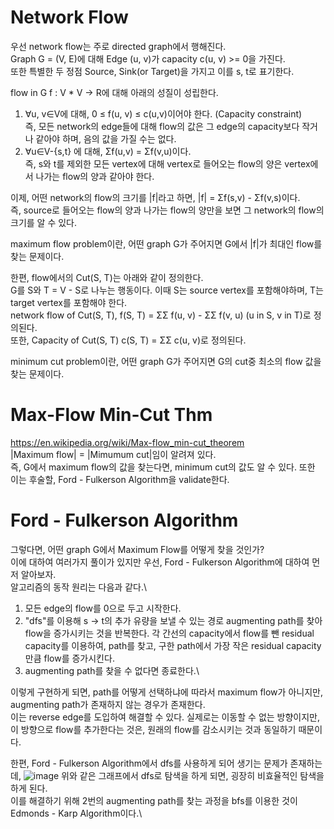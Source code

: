 # Network Flow
우선 network flow는 주로 directed graph에서 행해진다.\
Graph G = (V, E)에 대해 Edge (u, v)가 capacity c(u, v) >= 0을 가진다.\
또한 특별한 두 정점 Source, Sink(or Target)을 가지고 이를 s, t로 표기한다.

flow in G f : V * V -> R에 대해 아래의 성질이 성립한다.
1. ∀u, v∈V에 대해, 0 ≤ f(u, v) ≤ c(u,v)이어야 한다. (Capacity constraint)\
즉, 모든 network의 edge들에 대해 flow의 값은 그 edge의 capacity보다 작거나 같아야 하며, 음의 값을 가질 수는 없다.
2. ∀u∈V-{s,t} 에 대해, Σf(u,v) = Σf(v,u)이다.\
즉, s와 t를 제외한 모든 vertex에 대해 vertex로 들어오는 flow의 양은 vertex에서 나가는 flow의 양과 같아야 한다.


이제, 어떤 network의 flow의 크기를 |f|라고 하면, |f| = Σf(s,v) - Σf(v,s)이다.\
즉, source로 들어오는 flow의 양과 나가는 flow의 양만을 보면 그 network의 flow의 크기를 알 수 있다.

maximum flow problem이란, 어떤 graph G가 주어지면 G에서 |f|가 최대인 flow를 찾는 문제이다.

한편, flow에서의 Cut(S, T)는 아래와 같이 정의한다.\
G를 S와 T = V - S로 나누는 행동이다. 이때 S는 source vertex를 포함해야하며, T는 target vertex를 포함해야 한다.\
network flow of Cut(S, T), f(S, T) = ΣΣ f(u, v) - ΣΣ f(v, u) (u in S, v in T)로 정의된다.\
또한, Capacity of Cut(S, T) c(S, T) = ΣΣ c(u, v)로 정의된다.

minimum cut problem이란, 어떤 graph G가 주어지면 G의 cut중 최소의 flow 값을 찾는 문제이다.

# Max-Flow Min-Cut Thm
https://en.wikipedia.org/wiki/Max-flow_min-cut_theorem \
|Maximum flow| = |Mimumum cut|임이 알려져 있다.\
즉, G에서 maximum flow의 값을 찾는다면, minimum cut의 값도 알 수 있다.
또한 이는 후술할, Ford - Fulkerson Algorithm을 validate한다.

# Ford - Fulkerson Algorithm

그렇다면, 어떤 graph G에서 Maximum Flow를 어떻게 찾을 것인가?\
이에 대하여 여러가지 풀이가 있지만 우선, Ford - Fulkerson Algorithm에 대하여 먼저 알아보자.\
알고리즘의 동작 원리는 다음과 같다.\
1. 모든 edge의 flow를 0으로 두고 시작한다.
2. "dfs"를 이용해 s -> t의 추가 유량을 보낼 수 있는 경로 augmenting path를 찾아 flow을 증가시키는 것을 반복한다. 각 간선의 capacity에서 flow를 뺀 residual capacity를 이용하여, path를 찾고, 구한 path에서 가장 작은 residual capacity만큼 flow를 증가시킨다.
3. augmenting path를 찾을 수 없다면 종료한다.\

이렇게 구현하게 되면, path를 어떻게 선택하냐에 따라서 maximum flow가 아니지만, augmenting path가 존재하지 않는 경우가 존재한다.\
이는 reverse edge를 도입하여 해결할 수 있다. 실제로는 이동할 수 없는 방향이지만, 이 방향으로 flow를 추가한다는 것은, 원래의 flow를 감소시키는 것과 동일하기 때문이다.

한편, Ford - Fulkerson Algorithm에서 dfs를 사용하게 되어 생기는 문제가 존재하는데,
![image](https://user-images.githubusercontent.com/94056835/216622750-f8c1a625-57cd-48a1-a643-6b4afff9957a.png)
위와 같은 그래프에서 dfs로 탐색을 하게 되면, 굉장히 비효율적인 탐색을 하게 된다.\
이를 해결하기 위해 2번의 augmenting path를 찾는 과정을 bfs를 이용한 것이 Edmonds - Karp Algorithm이다.\
